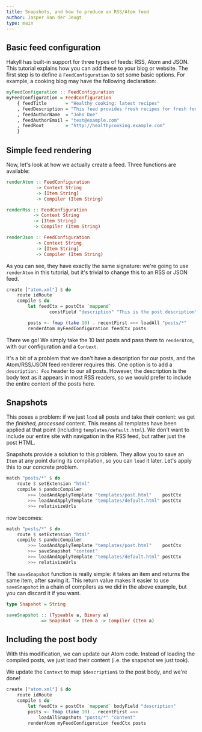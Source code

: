 ```yaml
---
title: Snapshots, and how to produce an RSS/Atom feed
author: Jasper Van der Jeugt
type: main
---
```


Basic feed configuration
------------------------

Hakyll has built-in support for three types of feeds: RSS, Atom and JSON. This tutorial
explains how you can add these to your blog or website. The first step is to
define a `FeedConfiguration` to set some basic options. For example, a cooking
blog may have the following declaration:

```haskell
myFeedConfiguration :: FeedConfiguration
myFeedConfiguration = FeedConfiguration
    { feedTitle       = "Healthy cooking: latest recipes"
    , feedDescription = "This feed provides fresh recipes for fresh food!"
    , feedAuthorName  = "John Doe"
    , feedAuthorEmail = "test@example.com"
    , feedRoot        = "http://healthycooking.example.com"
    }
```

Simple feed rendering
---------------------

Now, let's look at how we actually create a feed. Three functions are available:

```haskell
renderAtom :: FeedConfiguration
           -> Context String
           -> [Item String]
           -> Compiler (Item String)
```

```haskell
renderRss :: FeedConfiguration
          -> Context String
          -> [Item String]
          -> Compiler (Item String)
```

```haskell
renderJson :: FeedConfiguration
           -> Context String
           -> [Item String]
           -> Compiler (Item String)
```

As you can see, they have exactly the same signature: we're going to use
`renderAtom` in this tutorial, but it's trivial to change this to an RSS or JSON feed.

```haskell
create ["atom.xml"] $ do
    route idRoute
    compile $ do
        let feedCtx = postCtx `mappend`
                constField "description" "This is the post description"

        posts <- fmap (take 10) . recentFirst =<< loadAll "posts/*"
        renderAtom myFeedConfiguration feedCtx posts
```

There we go! We simply take the 10 last posts and pass them to `renderAtom`,
with our configuration and a `Context`.

It's a bit of a problem that we don't have a description for our posts, and the
Atom/RSS/JSON feed renderer requires this. One option is to add a `description: Foo`
header to our all posts. However, the description is the body text as it appears
in most RSS readers, so we would prefer to include the entire content of the
posts here.

Snapshots
---------

This poses a problem: if we just `load` all posts and take their content: we get
the *finished, processed* content. This means all templates have been applied at
that point (including `templates/default.html`). We don't want to include our
entire site with navigation in the RSS feed, but rather just the post HTML.

Snapshots provide a solution to this problem. They allow you to save an `Item`
at any point during its compilation, so you can `load` it later. Let's apply
this to our concrete problem.

```haskell
match "posts/*" $ do
    route $ setExtension "html"
    compile $ pandocCompiler
        >>= loadAndApplyTemplate "templates/post.html"    postCtx
        >>= loadAndApplyTemplate "templates/default.html" postCtx
        >>= relativizeUrls
```

now becomes:

```haskell
match "posts/*" $ do
    route $ setExtension "html"
    compile $ pandocCompiler
        >>= loadAndApplyTemplate "templates/post.html"    postCtx
        >>= saveSnapshot "content"
        >>= loadAndApplyTemplate "templates/default.html" postCtx
        >>= relativizeUrls
```

The `saveSnapshot` function is really simple: it takes an item and returns the
same item, after saving it. This return value makes it easier to use
`saveSnapshot` in a chain of compilers as we did in the above example, but you
can discard it if you want.

```haskell
type Snapshot = String

saveSnapshot :: (Typeable a, Binary a)
             => Snapshot -> Item a -> Compiler (Item a)
```

Including the post body
-----------------------

With this modification, we can update our Atom code. Instead of loading the
compiled posts, we just load their content (i.e. the snapshot we just took).

We update the `Context` to map `$description$` to the post body, and we're done!

```haskell
create ["atom.xml"] $ do
    route idRoute
    compile $ do
        let feedCtx = postCtx `mappend` bodyField "description"
        posts <- fmap (take 10) . recentFirst =<<
            loadAllSnapshots "posts/*" "content"
        renderAtom myFeedConfiguration feedCtx posts
```

